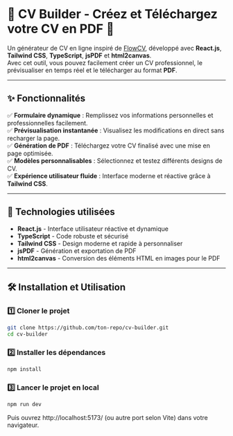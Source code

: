 # 📝 CV Builder - Créez et Téléchargez votre CV en PDF 🚀

Un générateur de CV en ligne inspiré de [FlowCV](https://flowcv.com/), développé avec **React.js**, **Tailwind CSS**, **TypeScript**, **jsPDF** et **html2canvas**.  
Avec cet outil, vous pouvez facilement créer un CV professionnel, le prévisualiser en temps réel et le télécharger au format **PDF**.

---

## ✨ Fonctionnalités

✅ **Formulaire dynamique** : Remplissez vos informations personnelles et professionnelles facilement.  
✅ **Prévisualisation instantanée** : Visualisez les modifications en direct sans recharger la page.  
✅ **Génération de PDF** : Téléchargez votre CV finalisé avec une mise en page optimisée.  
✅ **Modèles personnalisables** : Sélectionnez et testez différents designs de CV.  
✅ **Expérience utilisateur fluide** : Interface moderne et réactive grâce à **Tailwind CSS**.

---

## 🚀 Technologies utilisées

- **React.js** - Interface utilisateur réactive et dynamique
- **TypeScript** - Code robuste et sécurisé
- **Tailwind CSS** - Design moderne et rapide à personnaliser
- **jsPDF** - Génération et exportation de PDF
- **html2canvas** - Conversion des éléments HTML en images pour le PDF

---

## 🛠️ Installation et Utilisation

### 1️⃣ **Cloner le projet**

```bash
git clone https://github.com/ton-repo/cv-builder.git
cd cv-builder
```

### 2️⃣ **Installer les dépendances**

```bash
npm install
```

### 3️⃣ **Lancer le projet en local**

```bash
npm run dev
```

Puis ouvrez http://localhost:5173/ (ou autre port selon Vite) dans votre navigateur.
